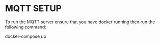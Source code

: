 # MQTT SETUP

To run the MQTT server ensure that you have docker running then run the following command:

docker-compose up

